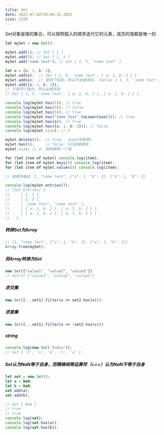 ```yaml
---
title: Set
date: 2023-07-02T10:04:15.282Z
size: 2228
---
```

Set对象是值的集合，可以按照插入的顺序迭代它的元素，成员的值都是唯一的

```javascript
let mySet = new Set();

mySet.add(1); // Set [ 1 ]
mySet.add(5); // Set [ 1, 5 ]
mySet.add("some text"); // Set [ 1, 5, "some text" ]

let o = {a: 1, b: 2}; 
mySet.add(o);  // Set { 1, 5, 'some text', { a: 1, b: 2 } }
mySet.add(o);  // 是同个指向，所以不会被添加， Set(4) { 1, 5, 'some text', { a: 1, b: 2 } }
mySet.add({a: 1, b: 2}); 
// 不是同个指向，所以会被添加
// Set { 1, 5, 'some text', { a: 1, b: 2 }, { a: 1, b: 2 } }

console.log(mySet.has(1)); // true
console.log(mySet.has(3)); // false
console.log(mySet.has(5)); // true
console.log(mySet.has("Some Text".toLowerCase())); // true
console.log(mySet.has(o)); // true
console.log(mySet.has({a: 1, b: 2})); // false
console.log(mySet.size); // 5

mySet.delete(5);  // true,  从set中移除5
mySet.has(5);     // false, 5已经被移除
mySet.size; // 4, 刚刚移除一个值
```

```javascript
for (let item of mySet) console.log(item);
for (let item of mySet.keys()) console.log(item);
for (let item of mySet.values()) console.log(item);

// 按顺序输出：1, "some text", {"a": 1, "b": 2}, {"a": 1, "b": 2}

console.log(mySet.entries());
// [Set Entries] {
//     [ 1, 1 ],
//     [ 5, 5 ],
//     [ 'some text', 'some text' ],
//     [ { a: 1, b: 2 }, { a: 1, b: 2 } ],
//     [ { a: 1, b: 2 }, { a: 1, b: 2 } ]
//   }
```

##### 转换Set为Array

```javascript
// [1, "some text", {"a": 1, "b": 2}, {"a": 1, "b": 2}]
Array.from(mySet); 
```

##### 将Array转换为Set

```javascript
new Set(["value1", "value2", "value3"])
// Set(3) {"value1", "value2", "value3"}
```

##### 求交集

```javascript
new Set([...set1].filter(x => set2.has(x)));
```

##### 求差集

```javascript
new Set([...set1].filter(x => !set2.has(x)))
```

##### string

```javascript
console.log(new Set('India'));
// Set { 'I', 'n', 'd', 'i', 'a' }
```

##### Set认为NaN等于自身，而精确相等运算符（===）认为NaN不等于自身

```javascript
let set = new Set();
let a = NaN;
let b = NaN;
set.add(a);
set.add(b);

// Set { NaN }
// true
// true
console.log(set);
console.log(set.has(a));
console.log(set.has(b));
```

